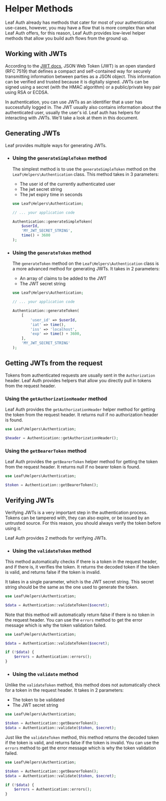 # Helper Methods

Leaf Auth already has methods that cater for most of your authentication use-cases, however, you may have a flow that is more complex than what Leaf Auth offers, for this reason, Leaf Auth provides low-level helper methods that allow you build auth flows from the ground up.

## Working with JWTs

According to the [JWT docs](https://jwt.io/introduction), JSON Web Token (JWT) is an open standard (RFC 7519) that defines a compact and self-contained way for securely transmitting information between parties as a JSON object. This information can be verified and trusted because it is digitally signed. JWTs can be signed using a secret (with the HMAC algorithm) or a public/private key pair using RSA or ECDSA.

In authentication, you can use JWTs as an identifier that a user has successfully logged in. The JWT usually also contains information about the authenticated user, usually the user's id. Leaf auth has helpers for interacting with JWTs. We'll take a look at them in this document.

## Generating JWTs

Leaf provides multiple ways for generating JWTs.

- ### Using the `generateSimpleToken` method

  The simplest method is to use the `generateSimpleToken` method on the `Leaf\Helpers\Authentication` class. This method takes in 3 parameters:

  - The user id of the currently authenticated user
  - The jwt secret string
  - The jwt expiry time in seconds

  ```php
  use Leaf\Helpers\Authentication;

  // ... your application code

  Authentication::generateSimpleToken(
      $userId,
      'MY_JWT_SECRET_STRING',
      time() + 3600
  );
  ```

- ### Using the `generateToken` method

  The `generateToken` method on the `Leaf\Helpers\Authentication` class is a more advanced method for generating JWTs. It takes in 2 parameters:

  - An array of claims to be added to the JWT
  - The JWT secret string

  ```php
  use Leaf\Helpers\Authentication;

  // ... your application code

  Authentication::generateToken(
      [
          'user_id' => $userId,
          'iat' => time(),
          'iss' => 'localhost',
          'exp' => time() + 3600,
      ],
      'MY_JWT_SECRET_STRING'
  );
  ```

## Getting JWTs from the request

Tokens from authenticated requests are usually sent in the `Authorization` header. Leaf Auth provides helpers that allow you directly pull in tokens from the request header.

### Using the `getAuthorizationHeader` method

Leaf Auth provides the `getAuthorizationHeader` helper method for getting the token from the request header. It returns null if no authorization header is found.

```php
use Leaf\Helpers\Authentication;

$header = Authentication::getAuthorizationHeader();
```

### Using the `getBearerToken` method

Leaf Auth provides the `getBearerToken` helper method for getting the token from the request header. It returns null if no bearer token is found.

```php
use Leaf\Helpers\Authentication;

$token = Authentication::getBearerToken();
```

## Verifying JWTs

Verifying JWTs is a very important step in the authentication process. Tokens can be tampered with, they can also expire, or be issued by an untrusted source. For this reason, you should always verify the token before using it.

Leaf Auth provides 2 methods for verifying JWTs.

- ### Using the `validateToken` method

This method automatically checks if there is a token in the request header, and if there is, it verifies the token. It returns the decoded token if the token is valid, and returns false if the token is invalid.

It takes in a single parameter, which is the JWT secret string. This secret string should be the same as the one used to generate the token.

```php
use Leaf\Helpers\Authentication;

$data = Authentication::validateToken($secret);
```

Note that this method will automatically return false if there is no token in the request header. You can use the `errors` method to get the error message which is why the token validation failed.

```php
use Leaf\Helpers\Authentication;

$data = Authentication::validateToken($secret);

if (!$data) {
    $errors = Authentication::errors();
}
```

- ### Using the `validate` method

Unlike the `validateToken` method, this method does not automatically check for a token in the request header. It takes in 2 parameters:

- The token to be validated
- The JWT secret string

```php
use Leaf\Helpers\Authentication;

$token = Authentication::getBearerToken();
$data = Authentication::validate($token, $secret);
```

Just like the `validateToken` method, this method returns the decoded token if the token is valid, and returns false if the token is invalid. You can use the `errors` method to get the error message which is why the token validation failed.

```php
use Leaf\Helpers\Authentication;

$token = Authentication::getBearerToken();
$data = Authentication::validate($token, $secret);

if (!$data) {
    $errors = Authentication::errors();
}
```
